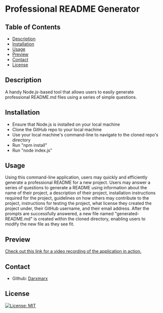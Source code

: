   # Professional README Generator

  ## Table of Contents

  - [Description](#description)
  - [Installation](#installation)
  - [Usage](#usage)
  - [Preview](#preview)
  - [Contact](#contact)
  - [License](#license)

  ## Description

  A handy Node.js-based tool that allows users to easily generate professional README.md files using a series of simple questions.
  
  ## Installation

  - Ensure that Node.js is installed on your local machine
  - Clone the GitHub repo to your local machine
  - Use your local machine's command-line to navigate to the cloned repo's directory
  - Run "npm install"
  - Run "node index.js"

  ## Usage

  Using this command-line application, users may quickly and efficiently generate a professional README for a new project. Users may answer a series of questions to generate a README using information about the name of their project, a description of their project, installation instructions required for the project, guidelines on how others may contribute to the project, instructions for testing the project, what license they created the project under, their GitHub username, and their email address. After the prompts are successfully answered, a new file named "generated-README.md" is created within the cloned directory, enabling users to modify the new file as they see fit.

  ## Preview

  [Check out this link for a video recording of the application in action.](https://drive.google.com/file/d/1HTg0gM5ihwiqXpFvKlFgOCJ6DuBSLGkV/view)
  
  ## Contact

  - Github: [Darxmarx](https://github.com/Darxmarx)

  ## License

  [![License: MIT](https://img.shields.io/badge/License-MIT-yellow.svg)](https://opensource.org/licenses/MIT)